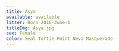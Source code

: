 ```yaml
---
title: Asya
available: available
litter: Born 2016-June-1
titleImg: Asya.jpg
sex: Female
color: Seal Tortie Point Neva Masquerade
---
```


